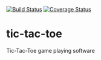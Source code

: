 [![Build Status](https://travis-ci.org/KrishnaBhatu/tic-tac-toe.svg?branch=master)](https://travis-ci.org/KrishnaBhatu/tic-tac-toe)
[![Coverage Status](https://coveralls.io/repos/github/KrishnaBhatu/tic-tac-toe/badge.svg?branch=master)](https://coveralls.io/github/KrishnaBhatu/tic-tac-toe?branch=master)
# tic-tac-toe
Tic-Tac-Toe game playing software

